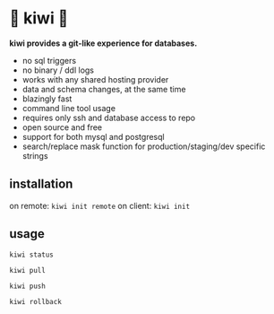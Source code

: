 # 🥝 kiwi 🥝

**kiwi provides a git-like experience for databases.**

* no sql triggers
* no binary / ddl logs
* works with any shared hosting provider
* data and schema changes, at the same time
* blazingly fast
* command line tool usage
* requires only ssh and database access to repo
* open source and free
* support for both mysql and postgresql
* search/replace mask function for production/staging/dev specific strings

## installation

on remote: `kiwi init remote`
on client: `kiwi init`

## usage

`kiwi status`

`kiwi pull`

`kiwi push`

`kiwi rollback`
